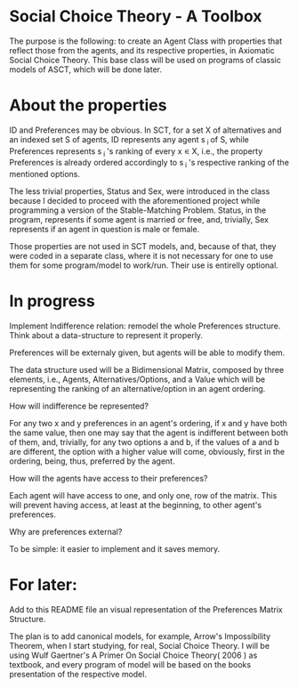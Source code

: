 # Social Choice Theory - A Toolbox

The purpose is the following: to create an Agent Class with properties that reflect those from the agents, and its respective properties, in Axiomatic Social Choice Theory. This base class will be used on programs of classic models of ASCT, which will be done later.

# About the properties

ID and Preferences may be obvious. In SCT, for a set X of alternatives and an indexed set S of agents, ID represents any agent s<sub> i </sub> of S, while Preferences represents s<sub> i </sub>'s ranking of every x <span>&#8714;</span> X, i.e., the property Preferences is already ordered accordingly to s<sub> i </sub>'s respective ranking of the mentioned options.

The less trivial properties, Status and Sex, were introduced in the class because I decided to proceed with the aforementioned project while programming a version of the Stable-Matching Problem. Status, in the program, represents if some agent is married or free, and, trivially, Sex represents if an agent in question is male or female.

Those properties are not used in SCT models, and, because of that, they were coded in a separate class, where it is not necessary for one to use them for some program/model to work/run. Their use is entirelly optional.

# In progress

Implement Indifference relation: remodel the whole Preferences structure. Think about a data-structure to represent it properly.

Preferences will be externaly given, but agents will be able to modify them.

The data structure used will be a Bidimensional Matrix, composed by three elements, i.e., Agents, Alternatives/Options, and a Value which will be representing the ranking of an alternative/option in an agent ordering.

How will indifference be represented? 

  For any two x and y preferences in an agent's ordering, if x and y have both the same value, then one may say that the agent is indifferent between both of them, and, trivially, for any two options a and b, if the values of a and b are different, the option with a higher value will come, obviously, first in the ordering, being, thus, preferred by the agent.

How will the agents have access to their preferences?

  Each agent will have access to one, and only one, row of the matrix. This will prevent having access, at least at the beginning, to other agent's preferences. 

Why are preferences external?
 
  To be simple: it easier to implement and it saves memory.

# For later:

Add to this README file an visual representation of the Preferences Matrix Structure.

The plan is to add canonical models, for example, Arrow's Impossíbility Theorem, when I start studying, for real, Social Choice Theory. I will be using Wulf Gaertner's A Primer On Social Choice Theory( 2006 ) as textbook, and every program of model will be based on the books presentation of the respective model.
